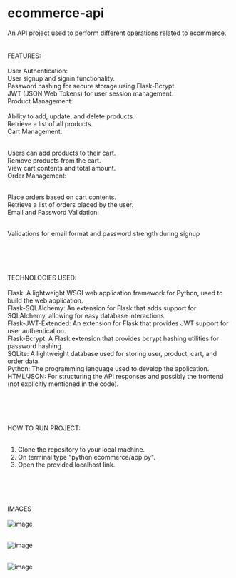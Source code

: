 # ecommerce-api
An API project used to perform different operations related to ecommerce.<br><br><br>
FEATURES:<br><br>
User Authentication:<br>
User signup and signin functionality.<br>
Password hashing for secure storage using Flask-Bcrypt.<br>
JWT (JSON Web Tokens) for user session management.<br>
Product Management:<br><br>
Ability to add, update, and delete products.<br>
Retrieve a list of all products.<br>
Cart Management:<br><br>

Users can add products to their cart.<br>
Remove products from the cart.<br>
View cart contents and total amount.<br>
Order Management:<br><br>

Place orders based on cart contents.<br>
Retrieve a list of orders placed by the user.<br>
Email and Password Validation:<br><br>

Validations for email format and password strength during signup<br><br><br><br><br>

TECHNOLOGIES USED:<br><br>
Flask: A lightweight WSGI web application framework for Python, used to build the web application.<br>
Flask-SQLAlchemy: An extension for Flask that adds support for SQLAlchemy, allowing for easy database interactions.<br>
Flask-JWT-Extended: An extension for Flask that provides JWT support for user authentication.<br>
Flask-Bcrypt: A Flask extension that provides bcrypt hashing utilities for password hashing.<br>
SQLite: A lightweight database used for storing user, product, cart, and order data.<br>
Python: The programming language used to develop the application.<br>
HTML/JSON: For structuring the API responses and possibly the frontend (not explicitly mentioned in the code).<br><br><br><br><br>

HOW TO RUN PROJECT:<br><br>
1. Clone the repository to your local machine.<br>
2. On terminal type "python ecommerce/app.py".<br>
3. Open the provided localhost link.<br><br><br><br><br>

IMAGES<br><br>
![image](https://github.com/user-attachments/assets/2c593cd0-b3fd-4110-b42d-d56b7681151e)<br>
<br>

![image](https://github.com/user-attachments/assets/111a3d79-984b-4c71-99b0-1e51414d36de)
<br><br>

![image](https://github.com/user-attachments/assets/8be90f50-9cb8-44ba-bd51-bbe6bae792a9)<br><br>





